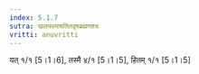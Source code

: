 ```yaml
---
index: 5.1.7
sutra: खलयवमाषतिलवृषब्रह्मणश्च
vritti: anuvritti
---
```


यत् १/१ [5।1।6], तस्मै ४/१  [5।1।5], हितम्  १/१ [5।1।5]